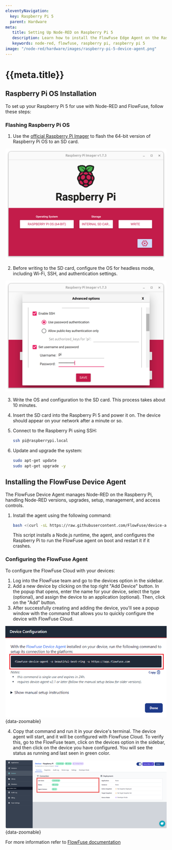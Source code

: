 ```yaml
---
eleventyNavigation:
  key: Raspberry Pi 5
  parent: Hardware
meta:
   title: Setting Up Node-RED on Raspberry Pi 5
   description: Learn how to install the FlowFuse Edge Agent on the Raspberry Pi 5 effortlessly. Manage your device with Node-RED through FlowFuse with ease.
   keywords: node-red, flowfuse, raspberry pi, raspberry pi 5
image: "/node-red/hardware/images/raspberry-pi-5-device-agent.png"
---
```


# {{meta.title}}

## Raspberry Pi OS Installation

To set up your Raspberry Pi 5 for use with Node-RED and FlowFuse, follow these steps:

### Flashing Raspberry Pi OS

1. Use the [official Raspberry Pi Imager](https://www.raspberrypi.com/software/) to flash the 64-bit version of Raspberry Pi OS to an SD card.

![Flash Raspberry Pi OS on an SD-card](./images/raspberry-pi-5-flash-os.png)

2. Before writing to the SD card, configure the OS for headless mode, including Wi-Fi, SSH, and authentication settings.

![Configure RPi OS before flashing](./images/raspberry-pi-5-config-before-flash.png)

3. Write the OS and configuration to the SD card. This process takes about 10 minutes.

4. Insert the SD card into the Raspberry Pi 5 and power it on. The device should appear on your network after a minute or so.

5. Connect to the Raspberry Pi using SSH:

    ```sh
    ssh pi@raspberrypi.local
    ```

6. Update and upgrade the system:

    ```sh
    sudo apt-get update
    sudo apt-get upgrade -y
    ```

## Installing the FlowFuse Device Agent

The FlowFuse Device Agent manages Node-RED on the Raspberry Pi, handling Node-RED versions, upgrades, setup, management, and access controls.

1. Install the agent using the following command:

    ```sh
    bash <(curl -sL https://raw.githubusercontent.com/FlowFuse/device-agent/main/service/raspbian-install-device-agent.sh)
    ```

   This script installs a Node.js runtime, the agent, and configures the Raspberry Pi to run the FlowFuse agent on boot and restart it if it crashes.

### Configuring the FlowFuse Agent

To configure the FlowFuse Cloud with your devices:

1. Log into the FlowFuse team and go to the devices option in the sidebar.
2. Add a new device by clicking on the top right "Add Device" button. In the popup that opens, enter the name for your device, select the type (optional), and assign the device to an application (optional). Then, click on the "Add" button.
3. After successfully creating and adding the device, you'll see a popup window with the command that allows you to quickly configure the device with FlowFuse Cloud.

![Image showing command device configuration dialog and the command placeholder, where you will find the command to link the device to your FlowFuse team.](./images/how-to-setup-node-red-on-raspberry-pi-device-configuration-dialog.png "Image showing command device configuration dialog and the command placeholder, where you will find the command to link the device to your FlowFuse team."){data-zoomable}

4. Copy that command and run it in your device's terminal. The device agent will start, and it will be configured with FlowFuse Cloud. To verify this, go to the FlowFuse team, click on the devices option in the sidebar, and then click on the device you have configured. You will see the status as running and last seen in green color.

![Image showing command device connection status](./images/flowfuse-cloud-device-connection.png "Image showing command device connection status"){data-zoomable}

For more information refer to [FlowFuse documentation](/docs/user/introduction/#working-with-devices)
